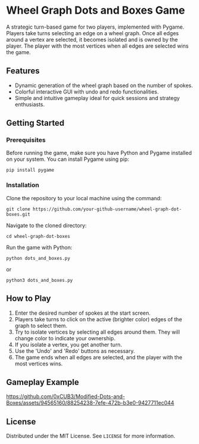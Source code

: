 # Wheel Graph Dots and Boxes Game

A strategic turn-based game for two players, implemented with Pygame. Players take turns selecting an edge on a wheel graph. Once all edges around a vertex are selected, it becomes isolated and is owned by the player. The player with the most vertices when all edges are selected wins the game.

## Features

- Dynamic generation of the wheel graph based on the number of spokes.
- Colorful interactive GUI with undo and redo functionalities.
- Simple and intuitive gameplay ideal for quick sessions and strategy enthusiasts.

## Getting Started

### Prerequisites

Before running the game, make sure you have Python and Pygame installed on your system. You can install Pygame using pip:
```
pip install pygame
```

### Installation

Clone the repository to your local machine using the command:
```
git clone https://github.com/your-github-username/wheel-graph-dot-boxes.git
```
Navigate to the cloned directory:
```
cd wheel-graph-dot-boxes
```
Run the game with Python:
```
python dots_and_boxes.py
```
or
```
python3 dots_and_boxes.py
```

## How to Play

1. Enter the desired number of spokes at the start screen.
2. Players take turns to click on the active (brighter color) edges of the graph to select them.
3. Try to isolate vertices by selecting all edges around them. They will change color to indicate your ownership.
4. If you isolate a vertex, you get another turn.
5. Use the 'Undo' and 'Redo' buttons as necessary.
6. The game ends when all edges are selected, and the player with the most vertices wins.

## Gameplay Example

https://github.com/0xCUB3/Modified-Dots-and-Boxes/assets/94565160/88254238-7efe-472b-b3e0-9427711ec044

## License

Distributed under the MIT License. See `LICENSE` for more information.

